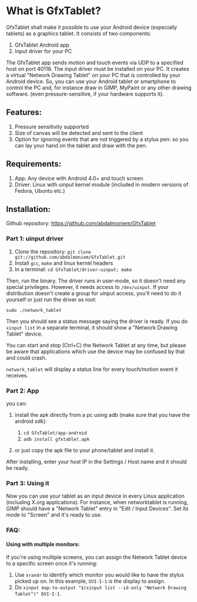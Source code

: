 # What is GfxTablet?
GfxTablet shall make it possible to use your Android device (especially tablets) as a graphics tablet.
It consists of two components:

1. GfxTablet Android app
2. Input driver for your PC

The GfxTablet app sends motion and touch events via UDP to a specified host on port 40118.
The input driver must be installed on your PC.
It creates a virtual "Network Drawing Tablet" on your PC that is controlled by your Android device.
So, you can use your Android tablet or smartphone to control the PC and,
for instance draw in GIMP, MyPaint or any other drawing software.
(even pressure-sensitive, if your hardware supports it).

## Features:
1. Pressure sensitivity supported
2. Size of canvas will be detected and sent to the client
3. Option for ignoring events that are not triggered by a stylus pen: so you can lay your hand on the tablet and draw with the pen.

## Requirements:
1. App: Any device with Android 4.0+ and touch screen
2. Driver: Linux with uinput kernel module (included in modern versions of Fedora, Ubuntu etc.)


## Installation:

Github repository: https://github.com/abdalmoniem/GfxTablet

### Part 1: uinput driver
1. Clone the repository:
	`git clone git://github.com/abdalmoniem/GfxTablet.git`
2. Install `gcc`, `make` and linux kernel headers
3. In a terminal:
	`cd GfxTablet/driver-uinput; make`

Then, run the binary. The driver runs in user-mode, so it doesn't need any special privileges.
However, it needs access to `/dev/uinput`. If your distribution doesn't create a group for
uinput access, you'll need to do it yourself or just run the driver as root:

`sudo ./network_tablet`

Then you should see a status message saying the driver is ready. If you do `xinput list` in a separate
terminal, it should show a "Network Drawing Tablet" device.

You can start and stop (Ctrl+C) the Network Tablet at any time, but please be aware that applications
which use the device may be confused by that and could crash.

`network_tablet` will display a status line for every touch/motion event it receives.


### Part 2: App

you can:

1. install the apk directly from a pc using adb (make sure that you have the android sdk):
	1. `cd GfxTablet/app-android`
	2. `adb install gfxtablet.apk`

2. or just copy the apk file to your phone/tablet and install it.

After installing, enter your host IP in the Settings / Host name and it should be ready.


### Part 3: Using it

Now you can use your tablet as an input device in every Linux application (including X.org
applications). For instance, when networktablet is running, GIMP should have a "Network Tablet"
entry in "Edit / Input Devices". Set its mode to "Screen" and it's ready to use.


### FAQ:

#### Using with multiple monitors:

If you're using multiple screens, you can assign the Network Tablet device to a specific screen
once it's running:

1. Use `xrandr` to identify which monitor you would like to have the stylus picked up on. In this example, `DVI-I-1`
   is the display to assign.
2. Do `xinput map-to-output "$(xinput list --id-only "Network Drawing Tablet")" DVI-I-1`.